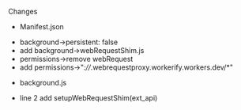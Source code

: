 Changes

* Manifest.json
- background->persistent: false
- add background->webRequestShim.js
- permissions->remove webRequest 
- add permissions->"*://*.webrequestproxy.workerify.workers.dev/*"

* background.js
- line 2 add setupWebRequestShim(ext_api)